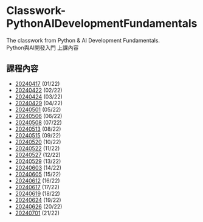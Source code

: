 # Classwork-PythonAIDevelopmentFundamentals

The classwork from Python & AI Development Fundamentals.\
Python與AI開發入門 上課內容

## 課程內容

- [20240417](https://github.com/chesterXalan/Classwork-PythonAIDevelopmentFundamentals/tree/main/lesson01) (01/22)
- [20240422](https://github.com/chesterXalan/Classwork-PythonAIDevelopmentFundamentals/tree/main/lesson02) (02/22)
- [20240424](https://github.com/chesterXalan/Classwork-PythonAIDevelopmentFundamentals/tree/main/lesson03) (03/22)
- [20240429](https://github.com/chesterXalan/Classwork-PythonAIDevelopmentFundamentals/tree/main/lesson04) (04/22)
- [20240501](https://github.com/chesterXalan/Classwork-PythonAIDevelopmentFundamentals/tree/main/lesson05) (05/22)
- [20240506](https://github.com/chesterXalan/Classwork-PythonAIDevelopmentFundamentals/tree/main/lesson06) (06/22)
- [20240508](https://github.com/chesterXalan/Classwork-PythonAIDevelopmentFundamentals/tree/main/lesson07) (07/22)
- [20240513](https://github.com/chesterXalan/Classwork-PythonAIDevelopmentFundamentals/tree/main/lesson08) (08/22)
- [20240515](https://github.com/chesterXalan/Classwork-PythonAIDevelopmentFundamentals/tree/main/lesson09) (09/22)
- [20240520](https://github.com/chesterXalan/Classwork-PythonAIDevelopmentFundamentals/tree/main/lesson10) (10/22)
- [20240522](https://github.com/chesterXalan/Classwork-PythonAIDevelopmentFundamentals/tree/main/lesson11) (11/22)
- [20240527](https://github.com/chesterXalan/Classwork-PythonAIDevelopmentFundamentals/tree/main/lesson12) (12/22)
- [20240529](https://github.com/chesterXalan/Classwork-PythonAIDevelopmentFundamentals/tree/main/lesson13) (13/22)
- [20240603](https://github.com/chesterXalan/Classwork-PythonAIDevelopmentFundamentals/tree/main/lesson14) (14/22)
- [20240605](https://github.com/chesterXalan/Classwork-PythonAIDevelopmentFundamentals/tree/main/lesson15) (15/22)
- [20240612](https://github.com/chesterXalan/Classwork-PythonAIDevelopmentFundamentals/tree/main/lesson16) (16/22)
- [20240617](https://github.com/chesterXalan/Classwork-PythonAIDevelopmentFundamentals/tree/main/lesson17) (17/22)
- [20240619](https://github.com/chesterXalan/Classwork-PythonAIDevelopmentFundamentals/tree/main/lesson18) (18/22)
- [20240624](https://github.com/chesterXalan/Classwork-PythonAIDevelopmentFundamentals/tree/main/lesson19) (19/22)
- [20240626](https://github.com/chesterXalan/Classwork-PythonAIDevelopmentFundamentals/tree/main/lesson20) (20/22)
- [20240701](https://github.com/chesterXalan/Classwork-PythonAIDevelopmentFundamentals/tree/main/lesson21) (21/22)
